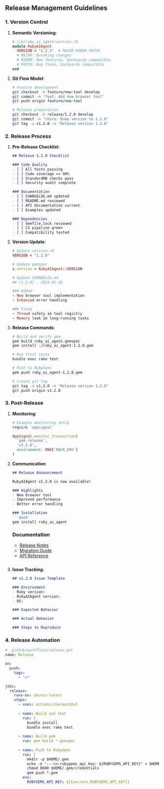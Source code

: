 ## Release Management Guidelines

### 1. Version Control

1. **Semantic Versioning**:
   ```ruby
   # lib/ruby_ai_agent/version.rb
   module RubyAIAgent
     VERSION = "1.2.3"  # MAJOR.MINOR.PATCH
     # MAJOR: Breaking changes
     # MINOR: New features, backwards compatible
     # PATCH: Bug fixes, backwards compatible
   end
   ```

2. **Git Flow Model**:
   ```bash
   # Feature development
   git checkout -b feature/new-tool develop
   git commit -m "feat: Add new browser tool"
   git push origin feature/new-tool

   # Release preparation
   git checkout -b release/1.2.0 develop
   git commit -m "chore: Bump version to 1.2.0"
   git tag -a v1.2.0 -m "Release version 1.2.0"
   ```

### 2. Release Process

1. **Pre-Release Checklist**:
   ```markdown
   ## Release 1.2.0 Checklist
   
   ### Code Quality
   - [ ] All tests passing
   - [ ] Code coverage >= 90%
   - [ ] StandardRB checks pass
   - [ ] Security audit complete
   
   ### Documentation
   - [ ] CHANGELOG.md updated
   - [ ] README.md reviewed
   - [ ] API documentation current
   - [ ] Examples updated
   
   ### Dependencies
   - [ ] Gemfile.lock reviewed
   - [ ] CI pipeline green
   - [ ] Compatibility tested
   ```

2. **Version Update**:
   ```ruby
   # Update version.rb
   VERSION = "1.2.0"
   
   # Update gemspec
   s.version = RubyAIAgent::VERSION
   
   # Update CHANGELOG.md
   ## [1.2.0] - 2024-01-20
   
   ### Added
   - New browser tool implementation
   - Enhanced error handling
   
   ### Fixed
   - Thread safety in tool registry
   - Memory leak in long-running tasks
   ```

3. **Release Commands**:
   ```bash
   # Build and verify gem
   gem build ruby_ai_agent.gemspec
   gem install ./ruby_ai_agent-1.2.0.gem
   
   # Run final tests
   bundle exec rake test
   
   # Push to RubyGems
   gem push ruby_ai_agent-1.2.0.gem
   
   # Create git tag
   git tag -a v1.2.0 -m "Release version 1.2.0"
   git push origin v1.2.0
   ```

### 3. Post-Release

1. **Monitoring**:
   ```ruby
   # Example monitoring setup
   require 'appsignal'
   
   AppSignal.monitor_transaction(
     'gem.release',
     'v1.2.0',
     environment: ENV['RACK_ENV']
   )
   ```

2. **Communication**:
   ```markdown
   ## Release Announcement
   
   RubyAIAgent v1.2.0 is now available!
   
   ### Highlights
   - New browser tool
   - Improved performance
   - Better error handling
   
   ### Installation
   ```bash
   gem install ruby_ai_agent
   ```
   
   ### Documentation
   - [Release Notes](CHANGELOG.md)
   - [Migration Guide](docs/migrations/1.2.0.md)
   - [API Reference](https://rubydoc.info/gems/ruby_ai_agent)
   ```

3. **Issue Tracking**:
   ```markdown
   ## v1.2.0 Issue Template
   
   ### Environment
   - Ruby version:
   - RubyAIAgent version:
   - OS:
   
   ### Expected Behavior
   
   ### Actual Behavior
   
   ### Steps to Reproduce
   ```

### 4. Release Automation

```yaml
# .github/workflows/release.yml
name: Release

on:
  push:
    tags:
      - 'v*'

jobs:
  release:
    runs-on: ubuntu-latest
    steps:
      - uses: actions/checkout@v3
      
      - name: Build and test
        run: |
          bundle install
          bundle exec rake test
          
      - name: Build gem
        run: gem build *.gemspec
        
      - name: Push to RubyGems
        run: |
          mkdir -p $HOME/.gem
          echo -e "---\n:rubygems_api_key: ${RUBYGEMS_API_KEY}" > $HOME/.gem/credentials
          chmod 0600 $HOME/.gem/credentials
          gem push *.gem
        env:
          RUBYGEMS_API_KEY: ${{secrets.RUBYGEMS_API_KEY}}
```